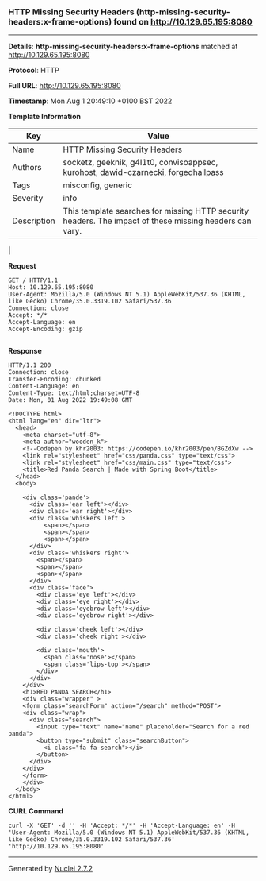### HTTP Missing Security Headers (http-missing-security-headers:x-frame-options) found on http://10.129.65.195:8080
---
**Details**: **http-missing-security-headers:x-frame-options**  matched at http://10.129.65.195:8080

**Protocol**: HTTP

**Full URL**: http://10.129.65.195:8080

**Timestamp**: Mon Aug 1 20:49:10 +0100 BST 2022

**Template Information**

| Key | Value |
|---|---|
| Name | HTTP Missing Security Headers |
| Authors | socketz, geeknik, g4l1t0, convisoappsec, kurohost, dawid-czarnecki, forgedhallpass |
| Tags | misconfig, generic |
| Severity | info |
| Description | This template searches for missing HTTP security headers. The impact of these missing headers can vary.
 |

**Request**
```http
GET / HTTP/1.1
Host: 10.129.65.195:8080
User-Agent: Mozilla/5.0 (Windows NT 5.1) AppleWebKit/537.36 (KHTML, like Gecko) Chrome/35.0.3319.102 Safari/537.36
Connection: close
Accept: */*
Accept-Language: en
Accept-Encoding: gzip


```

**Response**
```http
HTTP/1.1 200 
Connection: close
Transfer-Encoding: chunked
Content-Language: en
Content-Type: text/html;charset=UTF-8
Date: Mon, 01 Aug 2022 19:49:08 GMT

<!DOCTYPE html>
<html lang="en" dir="ltr">
  <head>
    <meta charset="utf-8">
    <meta author="wooden_k">
    <!--Codepen by khr2003: https://codepen.io/khr2003/pen/BGZdXw -->
    <link rel="stylesheet" href="css/panda.css" type="text/css">
    <link rel="stylesheet" href="css/main.css" type="text/css">
    <title>Red Panda Search | Made with Spring Boot</title>
  </head>
  <body>

    <div class='pande'>
      <div class='ear left'></div>
      <div class='ear right'></div>
      <div class='whiskers left'>
          <span></span>
          <span></span>
          <span></span>
      </div>
      <div class='whiskers right'>
        <span></span>
        <span></span>
        <span></span>
      </div>
      <div class='face'>
        <div class='eye left'></div>
        <div class='eye right'></div>
        <div class='eyebrow left'></div>
        <div class='eyebrow right'></div>

        <div class='cheek left'></div>
        <div class='cheek right'></div>

        <div class='mouth'>
          <span class='nose'></span>
          <span class='lips-top'></span>
        </div>
      </div>
    </div>
    <h1>RED PANDA SEARCH</h1>
    <div class="wrapper" >
    <form class="searchForm" action="/search" method="POST">
    <div class="wrap">
      <div class="search">
        <input type="text" name="name" placeholder="Search for a red panda">
        <button type="submit" class="searchButton">
          <i class="fa fa-search"></i>
        </button>
      </div>
    </div>
    </form>
    </div>
  </body>
</html>

```


**CURL Command**
```
curl -X 'GET' -d '' -H 'Accept: */*' -H 'Accept-Language: en' -H 'User-Agent: Mozilla/5.0 (Windows NT 5.1) AppleWebKit/537.36 (KHTML, like Gecko) Chrome/35.0.3319.102 Safari/537.36' 'http://10.129.65.195:8080'
```
---
Generated by [Nuclei 2.7.2](https://github.com/projectdiscovery/nuclei)